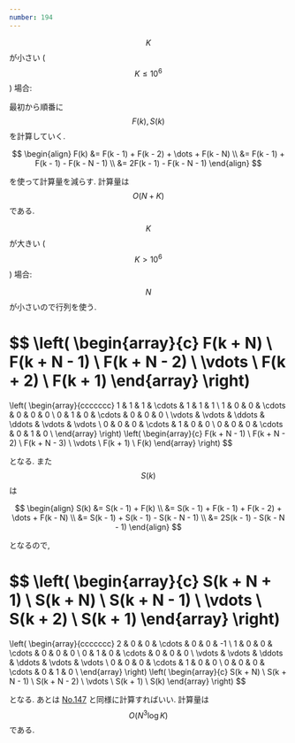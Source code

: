 ```yaml
---
number: 194
---
```

$$ K $$ が小さい ($$ K \leq 10^6 $$) 場合:

最初から順番に $$ F(k), S(k) $$ を計算していく.

$$
\begin{align}
F(k) &= F(k - 1) + F(k - 2) + \dots + F(k - N) \\
     &= F(k - 1) + F(k - 1) - F(k - N - 1) \\
	 &= 2F(k - 1) - F(k - N - 1)
\end{align}
$$

を使って計算量を減らす. 計算量は $$ O(N + K) $$ である.

$$ K $$ が大きい ($$ K \gt 10^6 $$) 場合:

$$ N $$ が小さいので行列を使う.

$$
\left(
\begin{array}{c}
F(k + N) \\ F(k + N - 1) \\ F(k + N - 2) \\ \vdots \\ F(k + 2) \\ F(k + 1)
\end{array}
\right)
=
\left(
\begin{array}{ccccccc}
1 & 1 & 1 & \cdots & 1 & 1 & 1 \\
1 & 0 & 0 & \cdots & 0 & 0 & 0 \\
0 & 1 & 0 & \cdots & 0 & 0 & 0 \\
\vdots & \vdots & \ddots & \ddots & \vdots & \vdots \\
0 & 0 & 0 & \cdots & 1 & 0 & 0 \\
0 & 0 & 0 & \cdots & 0 & 1 & 0 \\
\end{array}
\right)
\left(
\begin{array}{c}
F(k + N - 1) \\ F(k + N - 2) \\ F(k + N - 3) \\ \vdots \\ F(k + 1) \\ F(k)
\end{array}
\right)
$$

となる. また $$ S(k) $$ は

$$
\begin{align}
S(k) &= S(k - 1) + F(k) \\
     &= S(k - 1) + F(k - 1) + F(k - 2) + \dots + F(k - N) \\
	 &= S(k - 1) + S(k - 1) - S(k - N - 1) \\
	 &= 2S(k - 1) - S(k - N - 1)
\end{align}
$$

となるので,

$$
\left(
\begin{array}{c}
S(k + N + 1) \\ S(k + N) \\ S(k + N - 1) \\ \vdots \\ S(k + 2) \\ S(k + 1)
\end{array}
\right)
=
\left(
\begin{array}{ccccccc}
2 & 0 & 0 & \cdots & 0 & 0 & -1 \\
1 & 0 & 0 & \cdots & 0 & 0 & 0 \\
0 & 1 & 0 & \cdots & 0 & 0 & 0 \\
\vdots & \vdots & \ddots & \ddots & \vdots & \vdots \\
0 & 0 & 0 & \cdots & 1 & 0 & 0 \\
0 & 0 & 0 & \cdots & 0 & 1 & 0 \\
\end{array}
\right)
\left(
\begin{array}{c}
S(k + N) \\ S(k + N - 1) \\ S(k + N - 2) \\ \vdots \\ S(k + 1) \\ S(k)
\end{array}
\right)
$$

となる. あとは [No.147](../003/y0147.html) と同様に計算すればいい. 計算量は $$ O(N^3 \log K) $$ である.
